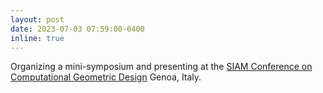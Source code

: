 ```yaml
---
layout: post
date: 2023-07-03 07:59:00-0400
inline: true
---
```


Organizing a mini-symposium and presenting at the <a href="https://www.siam.org/conferences/cm/conference/gd23"> SIAM Conference on Computational Geometric Design</a> Genoa, Italy.
